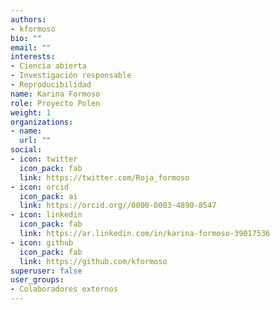```yaml
---
authors:
- kformoso
bio: ""
email: ""
interests:
- Ciencia abierta
- Investigación responsable
- Reproducibilidad
name: Karina Formoso
role: Proyecto Polen
weight: 1
organizations:
- name: 
  url: ""
social:
- icon: twitter
  icon_pack: fab
  link: https://twitter.com/Roja_formoso
- icon: orcid
  icon_pack: ai
  link: https://orcid.org//0000-0003-4890-8547
- icon: linkedin
  icon_pack: fab
  link: https://ar.linkedin.com/in/karina-formoso-39017536
- icon: github
  icon_pack: fab
  link: https://github.com/kformoso
superuser: false
user_groups:
- Colaboradores externos
---
```

